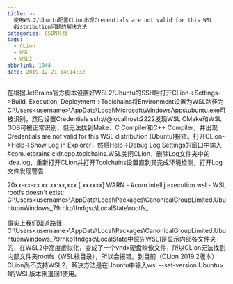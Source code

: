 ```yaml
---
title: >-
  使用WSL2/Ubuntu配置CLion出现Credentials are not valid for this WSL
  distribution问题的解决方法
categories: CSDN补档
tags:
  - CLion
  - WSL
  - WSL2
abbrlink: 1944
date: 2019-12-21 14:14:32
---
```


在根据JetBrains官方脚本设置好WSL2/Ubuntu的SSH后打开CLion->Settings->Build, Execution, Deployment->Toolchains将Environment设置为WSL路径为C:\Users\<username>\AppData\Local\Microsoft\WindowsApps\ubuntu.exe可被识别，然后设置Credentials ssh://<username>@localhost:2222发现WSL CMake和WSL GDB可被正常识别，但无法找到Make、C Compiler和C++ Compiler，并出现Credentials are not valid for this WSL distribution (Ubuntu)报错。打开CLion->Help->Show Log in Explorer，然后Help->Debug Log Settings的窗口中输入#com.jetbrains.cidr.cpp.toolchains.WSL关闭CLion，删除Log文件夹中的idea.log，重新打开CLion并打开Toolchains设置直到其完成环境检测，打开Log文件发现警告

20xx-xx-xx xx:xx:xx,xxx [ xxxxxx]  WARN -   #com.intellij.execution.wsl - WSL rootfs doesn't exist: C:\Users\<username>\AppData\Local\Packages\CanonicalGroupLimited.UbuntuonWindows_79rhkp1fndgsc\LocalState\rootfs。

事实上我们知道路径C:\Users\<username>\AppData\Local\Packages\CanonicalGroupLimited.UbuntuonWindows_79rhkp1fndgsc\LocalState中原先WSL1是显示内部各文件夹的，在WSL2中高度虚拟化，变成了一个vhdx硬盘映像文件，所以CLion无法找到内部文件夹rootfs（WSL根目录），所以会报错。到目前（CLion 2019.2版本）CLion尚不支持WSL2，解决方法是在Ubuntu中输入wsl --set-version Ubuntu> 1将WSL版本倒退回1使用。